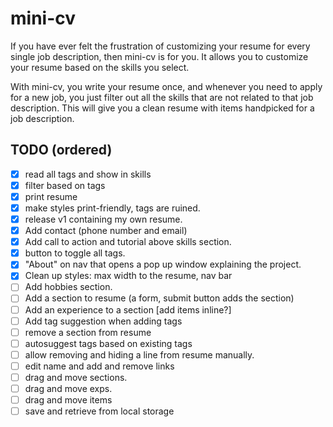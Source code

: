 # mini-cv

If you have ever felt the frustration of customizing your resume for every single job description, then mini-cv is for you. It allows you to customize your resume based on the skills you select.

With mini-cv, you write your resume once, and whenever you need to apply for a new job, you just filter out all the skills that are not related to that job description. This will give you a clean resume with items handpicked for a job description.

## TODO (ordered)

- [x] read all tags and show in skills 
- [x] filter based on tags
- [x] print resume
- [x] make styles print-friendly, tags are ruined.
- [x] release v1 containing my own resume.
- [x] Add contact (phone number and email)
- [x] Add call to action and tutorial above skills section.
- [x] button to toggle all tags.
- [x] "About" on nav that opens a pop up window explaining the project.
- [x] Clean up styles: max width to the resume, nav bar
- [ ] Add hobbies section.
- [ ] Add a section to resume (a form, submit button adds the section)
- [ ] Add an experience to a section [add items inline?]
- [ ] Add tag suggestion when adding tags
- [ ] remove a section from resume
- [ ] autosuggest tags based on existing tags
- [ ] allow removing and hiding a line from resume manually.
- [ ] edit name and add and remove links
- [ ] drag and move sections.
- [ ] drag and move exps.
- [ ] drag and move items
- [ ] save and retrieve from local storage
